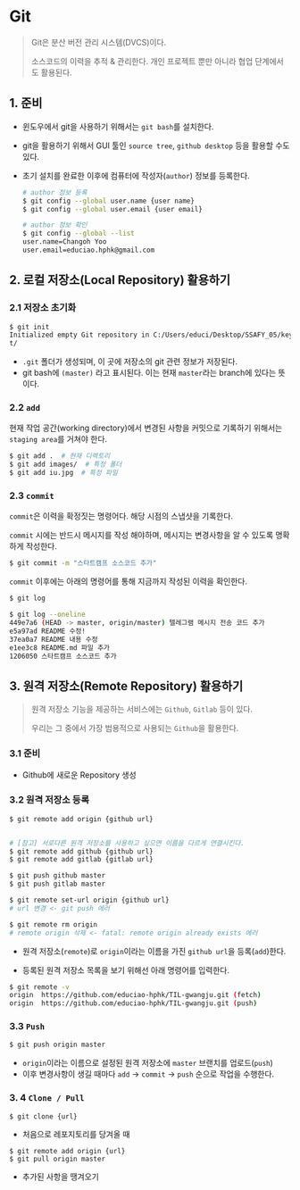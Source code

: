 # Git

> Git은 분산 버전 관리 시스템(DVCS)이다.
>
> 소스코드의 이력을 추적 & 관리한다. 개인 프로젝트 뿐만 아니라 협업 단계에서도 활용된다.



## 1. 준비

* 윈도우에서 git을 사용하기 위해서는 `git bash`를 설치한다.

* git을 활용하기 위해서 GUI 툴인 `source tree`, `github desktop` 등을 활용할 수도 있다.

* 초기 설치를 완료한 이후에 컴퓨터에 작성자(`author`) 정보를 등록한다.

  ```bash
  # author 정보 등록
  $ git config --global user.name {user name}
  $ git config --global user.email {user email}
  
  # author 정보 확인
  $ git config --global --list
  user.name=Changoh Yoo
  user.email=educiao.hphk@gmail.com
  ```



## 2. 로컬 저장소(Local Repository) 활용하기

### 2.1 저장소 초기화

```bash
$ git init
Initialized empty Git repository in C:/Users/educi/Desktop/SSAFY_05/keynotes/.gi
t/
```

* `.git` 폴더가 생성되며, 이 곳에 저장소의 git 관련 정보가 저장된다.
* git bash에 `(master)` 라고 표시된다. 이는 현재 `master`라는 branch에 있다는 뜻이다.



### 2.2 `add`

현재 작업 공간(working directory)에서 변경된 사항을 커밋으로 기록하기 위해서는 `staging area`를 거쳐야 한다.

```bash
$ git add .  # 현재 디렉토리
$ git add images/  # 특정 폴더
$ git add iu.jpg  # 특정 파일
```



### 2.3 `commit`

`commit`은 이력을 확정짓는 명령어다. 해당 시점의 스냅샷을 기록한다.

`commit` 시에는 반드시 메시지를 작성 해야하며, 메시지는 변경사항을 알 수 있도록 명확하게 작성한다.

```bash
$ git commit -m "스타트캠프 소스코드 추가"
```

`commit` 이후에는 아래의 명령어를 통해 지금까지 작성된 이력을 확인한다.

```bash
$ git log

$ git log --oneline
449e7a6 (HEAD -> master, origin/master) 텔레그램 메시지 전송 코드 추가
e5a97ad README 수정!
37ea0a7 README 내용 수정
e1ee3c8 README.md 파일 추가
1206050 스타트캠프 소스코드 추가
```



## 3. 원격 저장소(Remote Repository) 활용하기

> 원격 저장소 기능을 제공하는 서비스에는 `Github`, `Gitlab` 등이 있다.
>
> 우리는 그 중에서 가장 범용적으로 사용되는 `Github`을 활용한다.

### 3.1 준비

* Github에 새로운 Repository 생성



### 3.2 원격 저장소 등록

```bash
$ git remote add origin {github url}


# [참고] 서로다른 원격 저장소를 사용하고 싶으면 이름을 다르게 연결시킨다.
$ git remote add github {github url}
$ git remote add gitlab {gitlab url}

$ git push github master
$ git push gitlab master

$ git remote set-url origin {github url}
# url 변경 <- git push 에러

$ git remote rm origin 
# remote origin 삭제 <- fatal: remote origin already exists 에러
```

* 원격 저장소(`remote`)로 `origin`이라는 이름을 가진 `github url`을 등록(`add`)한다. 

* 등록된 원격 저장소 목록을 보기 위해선 아래 명령어를 입력한다.

```bash
$ git remote -v
origin  https://github.com/educiao-hphk/TIL-gwangju.git (fetch)
origin  https://github.com/educiao-hphk/TIL-gwangju.git (push)
```



### 3.3 `Push`

```bash
$ git push origin master
```

* `origin`이라는 이름으로 설정된 원격 저장소에 `master` 브랜치를 업로드(`push`)
* 이후 변경사항이 생길 때마다 `add` -> `commit` -> `push` 순으로 작업을 수행한다.

### 3. 4 `Clone / Pull`

```
$ git clone {url}
```

* 처음으로 레포지토리를 당겨올 때

```
$ git remote add origin {url}
$ git pull origin master
```

* 추가된 사항을 땡겨오기